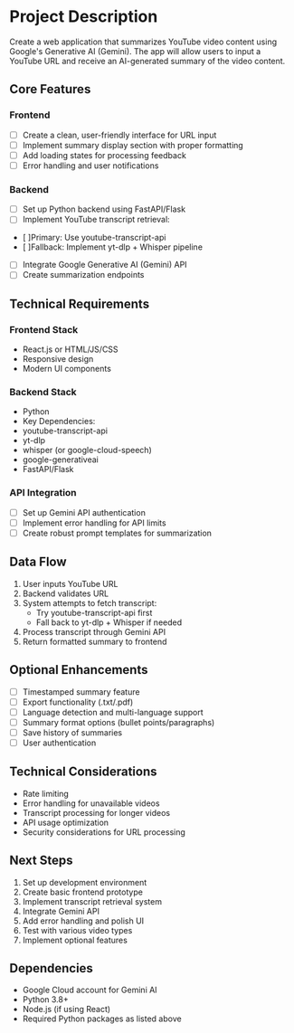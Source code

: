 # Project Description
Create a web application that summarizes YouTube video content using Google's Generative AI (Gemini). The app will allow users to input a YouTube URL and receive an AI-generated summary of the video content.

## Core Features

### Frontend
- [ ] Create a clean, user-friendly interface for URL input
- [ ] Implement summary display section with proper formatting
- [ ] Add loading states for processing feedback
- [ ] Error handling and user notifications

### Backend
- [ ] Set up Python backend using FastAPI/Flask
- [ ] Implement YouTube transcript retrieval:
- [ ]Primary: Use youtube-transcript-api
- [ ]Fallback: Implement yt-dlp + Whisper pipeline
- [ ] Integrate Google Generative AI (Gemini) API
- [ ] Create summarization endpoints

## Technical Requirements

### Frontend Stack
- React.js or HTML/JS/CSS
- Responsive design
- Modern UI components

### Backend Stack
- Python 
- Key Dependencies:
- youtube-transcript-api
- yt-dlp
- whisper (or google-cloud-speech)
- google-generativeai
- FastAPI/Flask

### API Integration
- [ ] Set up Gemini API authentication
- [ ] Implement error handling for API limits
- [ ] Create robust prompt templates for summarization

## Data Flow
1. User inputs YouTube URL
2. Backend validates URL
3. System attempts to fetch transcript:
   - Try youtube-transcript-api first
   - Fall back to yt-dlp + Whisper if needed
4. Process transcript through Gemini API
5. Return formatted summary to frontend

## Optional Enhancements
- [ ] Timestamped summary feature
- [ ] Export functionality (.txt/.pdf)
- [ ] Language detection and multi-language support
- [ ] Summary format options (bullet points/paragraphs)
- [ ] Save history of summaries
- [ ] User authentication

## Technical Considerations
- Rate limiting
- Error handling for unavailable videos
- Transcript processing for longer videos
- API usage optimization
- Security considerations for URL processing

## Next Steps
1. Set up development environment
2. Create basic frontend prototype
3. Implement transcript retrieval system
4. Integrate Gemini API
5. Add error handling and polish UI
6. Test with various video types
7. Implement optional features

## Dependencies
- Google Cloud account for Gemini AI
- Python 3.8+
- Node.js (if using React)
- Required Python packages as listed above

